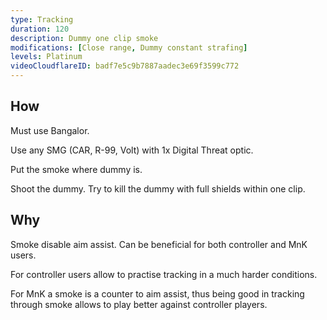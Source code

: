 ```yaml
---
type: Tracking
duration: 120
description: Dummy one clip smoke
modifications: [Close range, Dummy constant strafing]
levels: Platinum
videoCloudflareID: badf7e5c9b7887aadec3e69f3599c772
---
```


## How

Must use Bangalor.

Use any SMG (CAR, R-99, Volt) with 1x Digital Threat optic.

Put the smoke where dummy is.

Shoot the dummy. Try to kill the dummy with full shields within one clip.

## Why

Smoke disable aim assist.
Can be beneficial for both controller and MnK users.

For controller users allow to practise tracking in a much harder conditions.

For MnK a smoke is a counter to aim assist, thus being good in tracking through smoke allows to play better against controller players.
